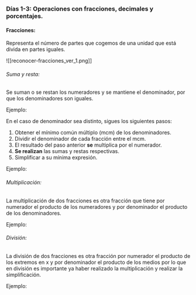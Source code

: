 ### Días 1-3: Operaciones con fracciones, decimales y porcentajes. 

#### Fracciones:

Representa el número de partes que cogemos de una unidad que está divida en partes iguales.

![[reconocer-fracciones_ver_1.png]]

###### Suma y resta:
Se suman o se restan los numeradores y se mantiene el denominador, por que los denominadores son iguales.

Ejemplo:


En el caso de denominador sea distinto, sigues los siguientes pasos:

 1. Obtener el mínimo común múltiplo (mcm) de los denominadores.
 2. Dividir el denominador de cada fracción entre el mcm.
 3. El resultado del paso anterior **se** multiplica por el numerador.
 4. **Se realizan** las sumas y restas respectivas.
 5. Simplificar a su mínima expresión.

Ejemplo:

###### Multiplicación:
La multiplicación de dos fracciones es otra fracción que tiene por numerador el producto de los numeradores y por denominador el producto de los denominadores.

Ejemplo:

###### División:
La división de dos fracciones es otra fracción por numerador el producto de los extremos en x y por denominador el producto de los medios por lo que en división es importante ya haber realizado la multiplicación y realizar la simplificación.

Ejemplo:

